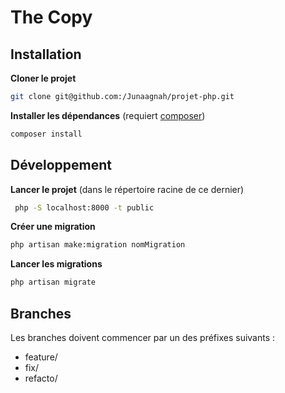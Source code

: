 # The Copy

## Installation

**Cloner le projet**
```bash
git clone git@github.com:/Junaagnah/projet-php.git
```

**Installer les dépendances** (requiert [composer](https://getcomposer.org/download/))
```bash
composer install
```

## Développement

**Lancer le projet** (dans le répertoire racine de ce dernier)
```bash
 php -S localhost:8000 -t public
```

**Créer une migration**
```bash
php artisan make:migration nomMigration
```

**Lancer les migrations**
```bash
php artisan migrate
```

## Branches

Les branches doivent commencer par un des préfixes suivants :
* feature/
* fix/
* refacto/

